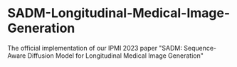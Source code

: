 # SADM-Longitudinal-Medical-Image-Generation
The official implementation of our IPMI 2023 paper "SADM: Sequence-Aware Diffusion Model for Longitudinal Medical Image Generation"
